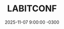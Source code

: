 ---
title: "LABITCONF"
description: "​​🔥 Nos llena de orgullo anunciar que este año somos comunidad aliada de #LABITCONF2025 (7 y 8 de noviembre, Buenos Aires — +13K asistentes, +250 speakers, 7 escenarios); será el encuentro donde la diversidad de ideas y la pasión por lo descentralizado vuelven a encontrarse; con nuestro código exclusivo SALTADEV tenés 30% OFF en tus tickets, aprovechá y viví la experiencia."
location: "Centro Costa Salguero - Av. Costanera Rafael Obligado 1221, C1425 Cdad. Autónoma de Buenos Aires"
photo: "/assets/img/events/labitconf.png"
link: "https://labitconf.com"
date: 2025-11-07 9:00:00 -0300
event_start_date: "07_11_2025:09_00_00"
event_end_date: "08_11_2025:20_00_00"
event_date_parsed: "07/11/2025"
event_hours_parsed: "09:00 - 20:00"
---